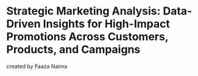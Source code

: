 # **Strategic Marketing Analysis: Data-Driven Insights for High-Impact Promotions Across Customers, Products, and Campaigns**

created by Faaza Naima


